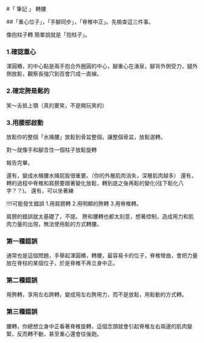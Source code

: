 #「 筆記 」 轉腰

##「重心位子」，「手腳同步」，「脊椎中正」。先檢查這三件事。

像抱柱子轉
簡單說就是「抱柱子」。

### 1.確認重心
渾圓樁，的中心點是兩手抱合外圈圓的中心，腳重心在湧泉，腳背外側受力，腿外側放鬆，觀察長強穴到百會穴成一直線。

### 2.確定胯是鬆的
笑～舌抵上顎（真的要笑，不是開玩笑的）

### 3.用腰部啟動
放鬆你的整個「水捅腰」放鬆到骨盆整個，讓整個骨盆，放鬆選轉。

對～就像手和腳含住一個柱子放鬆旋轉

報告完畢。

還有，變成水桶腰水捅屁股很重要。（你的外層肌肉消失，深層肌肉越多）
還有，轉的過程中脊椎和肩膀要跟著變化放鬆，轉到底之後再鬆的變化(往下鬆化八字？？)。
還有，可以坐著練

!!!!可能發生錯誤
1.用肩膀轉 2.用明顯的胯轉 3.用脊椎轉。

肩膀的錯誤就太基礎了，不提。
胯和腰轉也都太刻意，想著控制，造成用力和肌肉力量的出現，無法使用鬆的方式轉腰。

### 第一種錯誤
通常也是這個問題，手舉起渾圓樁，轉腰，最容易卡的位子，脊椎彎曲，會把力量放在脊柱的某個位子，於是脊椎不再立身中正。

### 第二種錯誤
用胯轉，享用左右跨轉，變成用左右胯用力，而不是放鬆，用鬆動的方式轉。

### 第三種錯誤
腰轉，你總想立身中正看著脊椎旋轉，這個念頭就會引起脊椎左右兩邊的肌肉變緊，反而轉不動，甚至重心還會往後跑。



